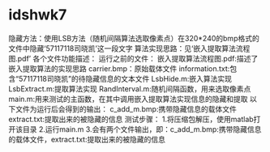 # idshwk7

隐藏方法：使用LSB方法（随机间隔算法选取像素点）在320*240的bmp格式的文件中隐藏‘57117118司晓凯’这一段文字
算法实现思路：见‘嵌入提取算法流程图.pdf’
各个文件功能描述：
	运行之前的文件：
		嵌入提取算法流程图.pdf:描述了嵌入提取算法的实现思路
		carrier.bmp：原始载体文件
		information.txt:包含“57117118司晓凯”的待隐藏信息的文本文件
		LsbHide.m:嵌入算法实现
		LsbExtract.m:提取算法实现
		RandInterval.m:随机间隔函数，用来选取像素点
		main.m:用来测试的主函数，在其中调用嵌入提取算法实现信息的隐藏和提取
       以下文件为运行后会得到的输出：
		c_add_m.bmp:携带隐藏信息的载体文件
		extract.txt:提取出来的被隐藏的信息
测试步骤：
 	1.将压缩包解压，使用matlab打开该目录
	2.运行main.m
	3.会有两个文件输出，即：c_add_m.bmp:携带隐藏信息的载体文件，extract.txt:提取出来的被隐藏的信息
